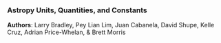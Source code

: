 ### Astropy Units, Quantities, and Constants

**Authors**: Larry Bradley, Pey Lian Lim, Juan Cabanela, David Shupe,
Kelle Cruz, Adrian Price-Whelan, & Brett Morris
